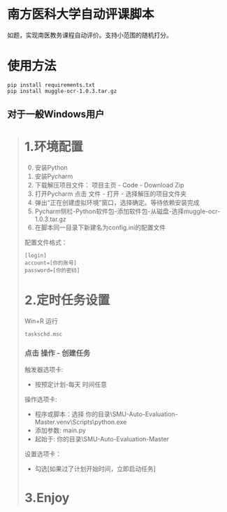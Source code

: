# 南方医科大学自动评课脚本
如题，实现南医教务课程自动评价。支持小范围的随机打分。
# 使用方法
    pip install requirements.txt
    pip install muggle-ocr-1.0.3.tar.gz
## 对于一般Windows用户
># 1.环境配置
>0. 安装Python
>1. 安装Pycharm 
>2. 下载解压项目文件： 项目主页 - Code - Download Zip 
>3. 打开Pycharm 点击 文件 - 打开 - 选择解压的项目文件夹
>4. 弹出“正在创建虚拟环境”窗口，选择确定。等待依赖安装完成
>5. Pycharm侧栏-Python软件包-添加软件包-从磁盘-选择muggle-ocr-1.0.3.tar.gz
>6. 在脚本同一目录下新建名为config.ini的配置文件
>
> 配置文件格式：
>
>     [login]
>     account=[你的账号]
>     password=[你的密码]
># 2.定时任务设置
>Win+R 运行
>
>     taskschd.msc
>### 点击 操作 - 创建任务
>触发器选项卡:
> * 按预定计划-每天 时间任意
>
>操作选项卡:
>* 程序或脚本：选择 你的目录\SMU-Auto-Evaluation-Master\.venv\Scripts\python.exe
>* 添加参数: main.py
>* 起始于: 你的目录\SMU-Auto-Evaluation-Master
>
>设置选项卡：
>* 勾选[如果过了计划开始时间，立即启动任务]
>
> # 3.Enjoy


